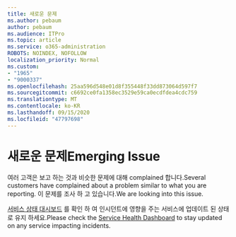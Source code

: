 ```yaml
---
title: 새로운 문제
ms.author: pebaum
author: pebaum
ms.audience: ITPro
ms.topic: article
ms.service: o365-administration
ROBOTS: NOINDEX, NOFOLLOW
localization_priority: Normal
ms.custom:
- "1965"
- "9000337"
ms.openlocfilehash: 25aa596d548e01d8f355448f33dd873064d597f7
ms.sourcegitcommit: c6692ce0fa1358ec3529e59ca0ecdfdea4cdc759
ms.translationtype: MT
ms.contentlocale: ko-KR
ms.lasthandoff: 09/15/2020
ms.locfileid: "47797698"
---
```

# <a name="emerging-issue"></a><span data-ttu-id="05e47-102">새로운 문제</span><span class="sxs-lookup"><span data-stu-id="05e47-102">Emerging Issue</span></span>

<span data-ttu-id="05e47-103">여러 고객은 보고 하는 것과 비슷한 문제에 대해 complained 합니다.</span><span class="sxs-lookup"><span data-stu-id="05e47-103">Several customers have complained about a problem similar to what you are reporting.</span></span> <span data-ttu-id="05e47-104">이 문제를 조사 하 고 있습니다.</span><span class="sxs-lookup"><span data-stu-id="05e47-104">We are looking into this issue.</span></span>

<span data-ttu-id="05e47-105">[서비스 상태 대시보드](https://admin.microsoft.com/adminportal/home#/servicehealth) 를 확인 하 여 인시던트에 영향을 주는 서비스에 업데이트 된 상태로 유지 하세요.</span><span class="sxs-lookup"><span data-stu-id="05e47-105">Please check the [Service Health Dashboard](https://admin.microsoft.com/adminportal/home#/servicehealth) to stay updated on any service impacting incidents.</span></span>